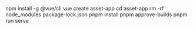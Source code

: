 npm install -g @vue/cli
vue create asset-app
cd asset-app
rm -rf node_modules package-lock.json
pnpm install
pnpm approve-builds
pnpm run serve